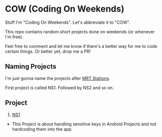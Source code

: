 # COW (Coding On Weekends)
Stuff I'm "Coding On Weekends". Let's abbreviate it to "COW".

This repo contains random short projects done on weekends (or whenever I'm free).

Feel free to comment and let me know if there's a better way for me to code certain things. Or better yet, drop me a PR!

## Naming Projects ##
I'm just gonna name the projects after [MRT Stations](https://en.wikipedia.org/wiki/List_of_Singapore_MRT_stations).

First project is called NS1. Followed by NS2 and so on.

## Project ##

1. [NS1](../NS1)
  - This Project is about handling sensitive keys in Android Projects and not hardcoding them into the app.